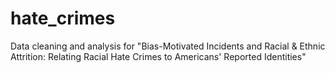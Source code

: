 # hate_crimes
Data cleaning and analysis for "Bias-Motivated Incidents and Racial &amp; Ethnic Attrition: Relating Racial Hate Crimes to Americans' Reported Identities"
